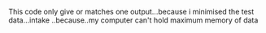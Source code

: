This code only give or matches one output...because i minimised the test data...intake ..because..my computer can't hold maximum memory of data
